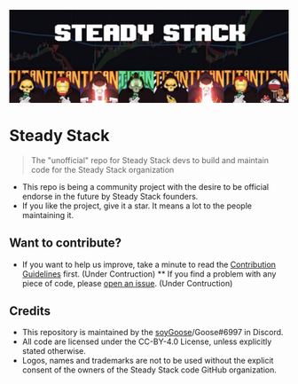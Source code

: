 ![Logo](brand-and-design/logo-resources/logo.png)

# Steady Stack

> The "unofficial" repo for Steady Stack devs to build and maintain code for the Steady Stack organization


* This repo is being a community project with the desire to be official endorse in the future by Steady Stack founders. 
* If you like the project, give it a star. It means a lot to the people maintaining it.

## Want to contribute?

* If you want to help us improve, take a minute to read the [Contribution Guidelines](/CONTRIBUTING.md) first. (Under Contruction)
** If you find a problem with any piece of code, please [open an issue](https://github.com/30-seconds/steady-stack/issues/new). (Under Contruction)


## Credits

* This repository is maintained by the [soyGoose](https://github.com/soygoose)/Goose#6997 in Discord.
* All code are licensed under the CC-BY-4.0 License, unless explicitly stated otherwise.
* Logos, names and trademarks are not to be used without the explicit consent of the owners of the Steady Stack code GitHub organization.
